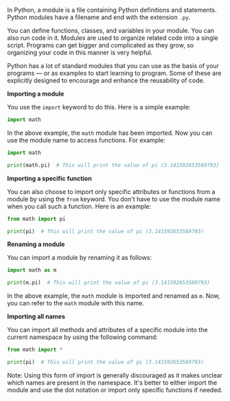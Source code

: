 In Python, a module is a file containing Python definitions and statements. Python modules have a filename and end with the extension `.py`.

You can define functions, classes, and variables in your module. You can also run code in it. Modules are used to organize related code into a single script. Programs can get bigger and complicated as they grow, so organizing your code in this manner is very helpful.

Python has a lot of standard modules that you can use as the basis of your programs — or as examples to start learning to program. Some of these are explicitly designed to encourage and enhance the reusability of code.

**Importing a module**

You use the `import` keyword to do this. Here is a simple example:

```python
import math
```

In the above example, the `math` module has been imported. Now you can use the module name to access functions. For example:

```python
import math

print(math.pi)  # This will print the value of pi (3.141592653589793)
```

**Importing a specific function**

You can also choose to import only specific attributes or functions from a module by using the `from` keyword. You don't have to use the module name when you call such a function. Here is an example:

```python
from math import pi

print(pi)  # This will print the value of pi (3.141592653589793)
```

**Renaming a module**

You can import a module by renaming it as follows:

```python
import math as m

print(m.pi)  # This will print the value of pi (3.141592653589793)
```

In the above example, the `math` module is imported and renamed as `m`. Now, you can refer to the `math` module with this name.

**Importing all names**

You can import all methods and attributes of a specific module into the current namespace by using the following command:

```python
from math import *

print(pi)  # This will print the value of pi (3.141592653589793)
```

Note: Using this form of import is generally discouraged as it makes unclear which names are present in the namespace. It's better to either import the module and use the dot notation or import only specific functions if needed.